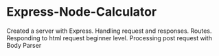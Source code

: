 # Express-Node-Calculator
Created a server with Express. Handling request and responses. Routes. Responding to html request beginner level. Processing post request with Body Parser
